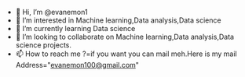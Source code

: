 - 👋 Hi, I’m @evanemon1
- 👀 I’m interested in Machine learning,Data analysis,Data science
- 🌱 I’m currently learning Data science
- 💞️ I’m looking to collaborate on Machine learning,Data analysis,Data science projects.
- 📫 How to reach me ?=if you want you can mail meh.Here is my mail Address="evanemon100@gmail.com"

<!---
evanemon1/evanemon1 is a ✨ special ✨ repository because its `README.md` (this file) appears on your GitHub profile.
You can click the Preview link to take a look at your changes.
--->
